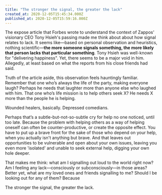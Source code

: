 ```yaml
---
title: "The stronger the signal, the greater the lack"
created_at: 2020-12-05T15:45:34.000Z
published_at: 2020-12-05T15:59:16.000Z
---
```

The expose article that Forbes wrote to understand the context of Zappos' visionary CEO Tony Hsieh's passing made me think about about how signal relates to lack. It seems like—based on personal observation and heuristics, nothing scientific—**the more someone signals something, the more likely that person lacks that particular something**. Tony Hsieh was well-known for "delivering happiness". Yet, there seems to be a major void in him. Allegedly, at least based on what the reports from his close friends had said. 

Truth of the article aside, this observation feels hauntingly familiar. Remember that one who’s always the life of the party, making everyone laugh? Perhaps he needs that laughter more than anyone else who laughed with him. That one who’s life mission is to help others seek X? He needs X more than the people he is helping. 

Wounded healers, basically. Depressed comedians.

Perhaps that’s a subtle-but-not-so-subtle cry for help no one noticed, until too late. Because the problem with helping others as a way of helping oneself can often be counter-productive, or create the opposite effect. You have to put up a brave front for the sake of those who depend on your help, when you actually isn't anything but brave. And that leaves out opportunities to be vulnerable and open about your own issues, leaving you even more 'isolated' and unable to seek external help, digging your own hole deeper.

That makes me think: what am I signalling out loud to the world right now? Am I feeling any lack—consciously or subconsciously—in those areas? Better yet, what are my loved ones and friends signalling to me? Should I be looking out for any of them? Because

The stronger the signal, the greater the lack.
